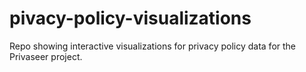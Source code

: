 # pivacy-policy-visualizations
Repo showing interactive visualizations for privacy policy data for the Privaseer project.
